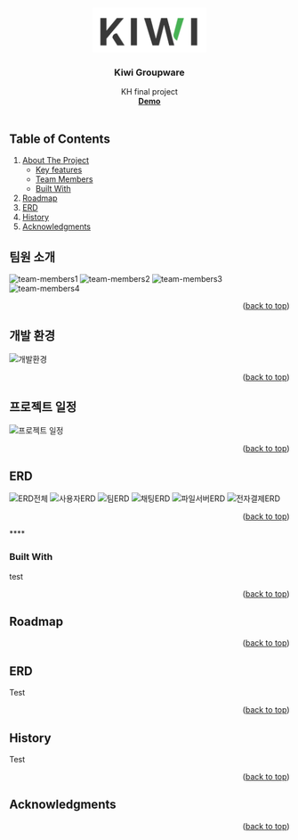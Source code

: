 <a id="readme-top"></a>


<!-- PROJECT LOGO -->
<br />
<div align="center">
    <img src="README/kiwi-word.png" alt="Logo" height="80">

  <h3 align="center">Kiwi Groupware</h3>

  <p align="center">
    KH final project
    <br />
    <a href=""><strong>Demo</strong></a>
    <br />
    <br />
    <!-- <a href="">View Demo</a>
    ·
    <a href="">Report Bug</a>
    ·
    <a href="">Request Feature</a> -->
  </p>
</div>


## Table of Contents
  <ol>
    <li>
      <a href="#about-the-project">About The Project</a>
      <ul>
        <li><a href="#key-features">Key features</a></li>
        <li><a href="#team-members">Team Members</a></li>
        <li><a href="#built-with">Built With</a></li>
      </ul>
    </li>
    <li><a href="#roadmap">Roadmap</a></li>
    <li><a href="#erd">ERD</a></li>
    <li><a href="#history">History</a></li>
    <li><a href="#acknowledgments">Acknowledgments</a></li>
  </ol>



## 팀원 소개
<a>![team-members1](https://github.com/user-attachments/assets/2777d442-260a-4768-bad0-33028e4c0dc0)</a>
<a>![team-members2](https://github.com/user-attachments/assets/4cb6fcde-55f7-42d3-aab6-e5aad609a6fb)</a>
<a>![team-members3](https://github.com/user-attachments/assets/2eae58b2-3acf-492b-9e91-2a5d616d84c5)</a>
<a>![team-members4](https://github.com/user-attachments/assets/b41ad3e0-11c3-4638-9dd3-198fd3803077)</a>

<p align="right">(<a href="#readme-top">back to top</a>)</p>

## 개발 환경

![개발환경](https://github.com/user-attachments/assets/0a3ea66c-34cc-4e6f-98e3-6818ce2e7660)

<p align="right">(<a href="#readme-top">back to top</a>)</p>

## 프로젝트 일정

![프로젝트 일정](https://github.com/user-attachments/assets/0e138053-e605-49da-91f1-6e2861c96a97)

<p align="right">(<a href="#readme-top">back to top</a>)</p>

## ERD

![ERD전체](https://github.com/user-attachments/assets/f27cf15c-a953-46b7-8b02-cbbe97b6aa63)
![사용자ERD](https://github.com/user-attachments/assets/ba771fd7-effe-44f2-9b11-ce270869d667)
![팀ERD](https://github.com/user-attachments/assets/b7295fc0-75c8-47eb-b9d4-b93286ca734e)
![채팅ERD](https://github.com/user-attachments/assets/a7dd50ce-b51d-4b6d-a073-e857f36b61b2)
![파일서버ERD](https://github.com/user-attachments/assets/ddaadcef-0d06-4846-a6e7-637fd7f9af17)
![전자결제ERD](https://github.com/user-attachments/assets/7af0f32c-7cee-4ffb-9ce3-33d0e4a429da)

<p align="right">(<a href="#readme-top">back to top</a>)</p>****


### Built With

test

<p align="right">(<a href="#readme-top">back to top</a>)</p>

## Roadmap


<p align="right">(<a href="#readme-top">back to top</a>)</p>

## ERD

Test

<p align="right">(<a href="#readme-top">back to top</a>)</p>

## History

Test

<p align="right">(<a href="#readme-top">back to top</a>)</p>


## Acknowledgments


<p align="right">(<a href="#readme-top">back to top</a>)</p>



<!-- MARKDOWN LINKS & IMAGES -->
<!-- https://www.markdownguide.org/basic-syntax/#reference-style-links -->
[contributors-shield]: https://img.shields.io/github/contributors/othneildrew/Best-README-Template.svg?style=for-the-badge
[contributors-url]: https://github.com/othneildrew/Best-README-Template/graphs/contributors
[forks-shield]: https://img.shields.io/github/forks/othneildrew/Best-README-Template.svg?style=for-the-badge
[forks-url]: https://github.com/othneildrew/Best-README-Template/network/members
[stars-shield]: https://img.shields.io/github/stars/othneildrew/Best-README-Template.svg?style=for-the-badge
[stars-url]: https://github.com/othneildrew/Best-README-Template/stargazers
[issues-shield]: https://img.shields.io/github/issues/othneildrew/Best-README-Template.svg?style=for-the-badge
[issues-url]: https://github.com/othneildrew/Best-README-Template/issues
[license-shield]: https://img.shields.io/github/license/othneildrew/Best-README-Template.svg?style=for-the-badge
[license-url]: https://github.com/othneildrew/Best-README-Template/blob/master/LICENSE.txt
[linkedin-shield]: https://img.shields.io/badge/-LinkedIn-black.svg?style=for-the-badge&logo=linkedin&colorB=555
[linkedin-url]: https://linkedin.com/in/othneildrew
[product-screenshot]: images/screenshot.png
[Next.js]: https://img.shields.io/badge/next.js-000000?style=for-the-badge&logo=nextdotjs&logoColor=white
[Next-url]: https://nextjs.org/
[React.js]: https://img.shields.io/badge/React-20232A?style=for-the-badge&logo=react&logoColor=61DAFB
[React-url]: https://reactjs.org/
[Vue.js]: https://img.shields.io/badge/Vue.js-35495E?style=for-the-badge&logo=vuedotjs&logoColor=4FC08D
[Vue-url]: https://vuejs.org/
[Angular.io]: https://img.shields.io/badge/Angular-DD0031?style=for-the-badge&logo=angular&logoColor=white
[Angular-url]: https://angular.io/
[Svelte.dev]: https://img.shields.io/badge/Svelte-4A4A55?style=for-the-badge&logo=svelte&logoColor=FF3E00
[Svelte-url]: https://svelte.dev/
[Laravel.com]: https://img.shields.io/badge/Laravel-FF2D20?style=for-the-badge&logo=laravel&logoColor=white
[Laravel-url]: https://laravel.com
[Bootstrap.com]: https://img.shields.io/badge/Bootstrap-563D7C?style=for-the-badge&logo=bootstrap&logoColor=white
[Bootstrap-url]: https://getbootstrap.com
[JQuery.com]: https://img.shields.io/badge/jQuery-0769AD?style=for-the-badge&logo=jquery&logoColor=white
[JQuery-url]: https://jquery.com 
